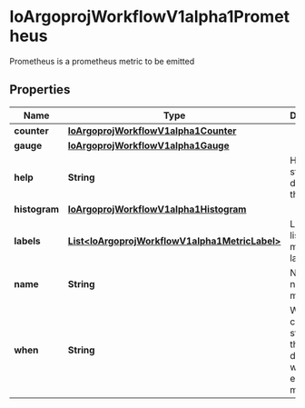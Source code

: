 

# IoArgoprojWorkflowV1alpha1Prometheus

Prometheus is a prometheus metric to be emitted
## Properties

Name | Type | Description | Notes
------------ | ------------- | ------------- | -------------
**counter** | [**IoArgoprojWorkflowV1alpha1Counter**](IoArgoprojWorkflowV1alpha1Counter.md) |  |  [optional]
**gauge** | [**IoArgoprojWorkflowV1alpha1Gauge**](IoArgoprojWorkflowV1alpha1Gauge.md) |  |  [optional]
**help** | **String** | Help is a string that describes the metric | 
**histogram** | [**IoArgoprojWorkflowV1alpha1Histogram**](IoArgoprojWorkflowV1alpha1Histogram.md) |  |  [optional]
**labels** | [**List&lt;IoArgoprojWorkflowV1alpha1MetricLabel&gt;**](IoArgoprojWorkflowV1alpha1MetricLabel.md) | Labels is a list of metric labels |  [optional]
**name** | **String** | Name is the name of the metric | 
**when** | **String** | When is a conditional statement that decides when to emit the metric |  [optional]



